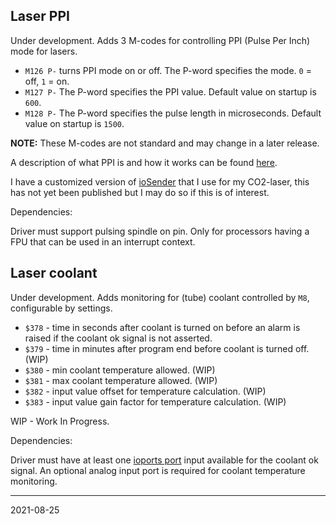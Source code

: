 ## Laser PPI

Under development. Adds 3 M-codes for controlling PPI (Pulse Per Inch) mode for lasers.

* `M126 P-` turns PPI mode on or off. The P-word specifies the mode. `0` = off, `1` = on.
* `M127 P-` The P-word specifies the PPI value. Default value on startup is `600`.
* `M128 P-` The P-word specifies the pulse length in microseconds. Default value on startup is `1500`.

__NOTE:__ These M-codes are not standard and may change in a later release. 

A description of what PPI is and how it works can be found [here](https://www.buildlog.net/blog/2011/12/getting-more-power-and-cutting-accuracy-out-of-your-home-built-laser-system/).

I have a customized version of [ioSender](https://github.com/terjeio/Grbl-GCode-Sender) that I use for my CO2-laser, this has not yet been published but I may do so if this is of interest.

Dependencies:

Driver must support pulsing spindle on pin. Only for processors having a FPU that can be used in an interrupt context.

## Laser coolant

Under development. Adds monitoring for \(tube\) coolant controlled by `M8`, configurable by settings.

* `$378` - time in seconds after coolant is turned on before an alarm is raised if the coolant ok signal is not asserted.
* `$379` - time in minutes after program end before coolant is turned off. \(WIP\)
* `$380` - min coolant temperature allowed. \(WIP\)
* `$381` - max coolant temperature allowed. \(WIP\)
* `$382` - input value offset for temperature calculation. \(WIP\)
* `$383` - input value gain factor for temperature calculation. \(WIP\)

WIP - Work In Progress.

Dependencies:

Driver must have at least one [ioports port](../../templates/ioports.c) input available for the coolant ok signal.
An optional analog input port is required for coolant temperature monitoring.

---
2021-08-25
